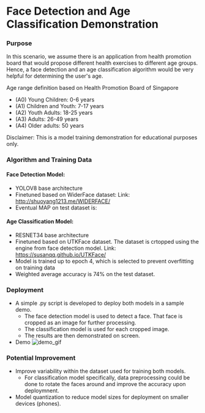 # Face Detection and Age Classification Demonstration

### Purpose
In this scenario, we assume there is an application from health promotion board that would propose different health exercises to different age groups. Hence, a face detection and an age classification algorithm would be very helpful for determining the user's age.

Age range definition based on Health Promotion Board of Singapore
- (A0) Young Children: 0-6 years 
- (A1) Children and Youth: 7-17 years 
- (A2) Youth Adults: 18-25 years
- (A3) Adults: 26-49 years
- (A4) Older adults: 50 years

Disclaimer: This is a model training demonstration for educational purposes only. 

### Algorithm and Training Data
#### Face Detection Model:
- YOLOV8 base architecture
- Finetuned based on WiderFace dataset:
Link: http://shuoyang1213.me/WIDERFACE/
- Eventual MAP on test dataset is:

#### Age Classification Model:
- RESNET34 base architecture
- Finetuned based on UTKFace dataset. The dataset is crtopped using the engine from face detection model. 
Link: https://susanqq.github.io/UTKFace/
- Model is trained up to epoch 4, which is selected to prevent overfitting on training data
- Weighted average accuracy is 74% on the test dataset.

### Deployment
- A simple .py script is developed to deploy both models in a sample demo.
  - The face detection model is used to detect a face. That face is cropped as an image for further processing. 
  - The classification model is used for each cropped image.
  - The results are then demonstrated on screen.
- Demo
![demo_gif](https://github.com/sivakornchong/fd_widerface_yolov8/assets/104509481/38451ed4-b0bc-42ae-b804-aac92683b6e9)

### Potential Improvement
- Improve variability within the dataset used for training both models.
  - For classification model specifically, data preprocessing could be done to rotate the faces around and improve the accuracy upon deploymnent.
- Model quantization to reduce model sizes for deployment on smaller devices (phones). 
